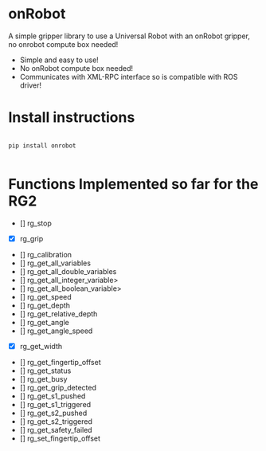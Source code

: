 # onRobot

A simple gripper library to use a Universal Robot with an onRobot gripper, no onrobot compute box needed!

- Simple and easy to use!
- No onRobot compute box needed!
- Communicates with XML-RPC interface so is compatible with ROS driver!

# Install instructions

``` 

pip install onrobot


```



# Functions Implemented so far for the RG2

- [] rg_stop
- [x] rg_grip
- [] rg_calibration
- [] rg_get_all_variables
- [] rg_get_all_double_variables
- [] rg_get_all_integer_variable>
- [] rg_get_all_boolean_variable>
- [] rg_get_speed
- [] rg_get_depth
- [] rg_get_relative_depth
- [] rg_get_angle
- [] rg_get_angle_speed
- [x] rg_get_width
- [] rg_get_fingertip_offset
- [] rg_get_status
- [] rg_get_busy
- [] rg_get_grip_detected
- [] rg_get_s1_pushed
- [] rg_get_s1_triggered
- [] rg_get_s2_pushed
- [] rg_get_s2_triggered
- [] rg_get_safety_failed
- [] rg_set_fingertip_offset
